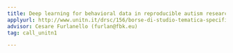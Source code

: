 ```yaml
---
title: Deep learning for behavioral data in reproducible autism research
applyurl: http://www.unitn.it/drsc/156/borse-di-studio-tematica-specifica
advisor: Cesare Furlanello (furlan@fbk.eu)
tag: call_unitn1

---
```

